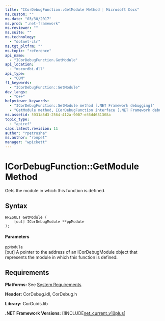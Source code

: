 ```yaml
---
title: "ICorDebugFunction::GetModule Method | Microsoft Docs"
ms.custom: ""
ms.date: "03/30/2017"
ms.prod: ".net-framework"
ms.reviewer: ""
ms.suite: ""
ms.technology: 
  - "dotnet-clr"
ms.tgt_pltfrm: ""
ms.topic: "reference"
api_name: 
  - "ICorDebugFunction.GetModule"
api_location: 
  - "mscordbi.dll"
api_type: 
  - "COM"
f1_keywords: 
  - "ICorDebugFunction::GetModule"
dev_langs: 
  - "C++"
helpviewer_keywords: 
  - "ICorDebugFunction::GetModule method [.NET Framework debugging]"
  - "GetModule method, ICorDebugFunction interface [.NET Framework debugging]"
ms.assetid: 5031a5d3-2564-412a-9007-e36d4631308a
topic_type: 
  - "apiref"
caps.latest.revision: 11
author: "rpetrusha"
ms.author: "ronpet"
manager: "wpickett"
---
```

# ICorDebugFunction::GetModule Method
Gets the module in which this function is defined.  
  
## Syntax  
  
```  
HRESULT GetModule (  
    [out] ICorDebugModule **ppModule  
);  
```  
  
#### Parameters  
 `ppModule`  
 [out] A pointer to the address of an ICorDebugModule object that represents the module in which this function is defined.  
  
## Requirements  
 **Platforms:** See [System Requirements](../../../../docs/framework/get-started/system-requirements.md).  
  
 **Header:** CorDebug.idl, CorDebug.h  
  
 **Library:** CorGuids.lib  
  
 **.NET Framework Versions:** [!INCLUDE[net_current_v10plus](../../../../includes/net-current-v10plus-md.md)]